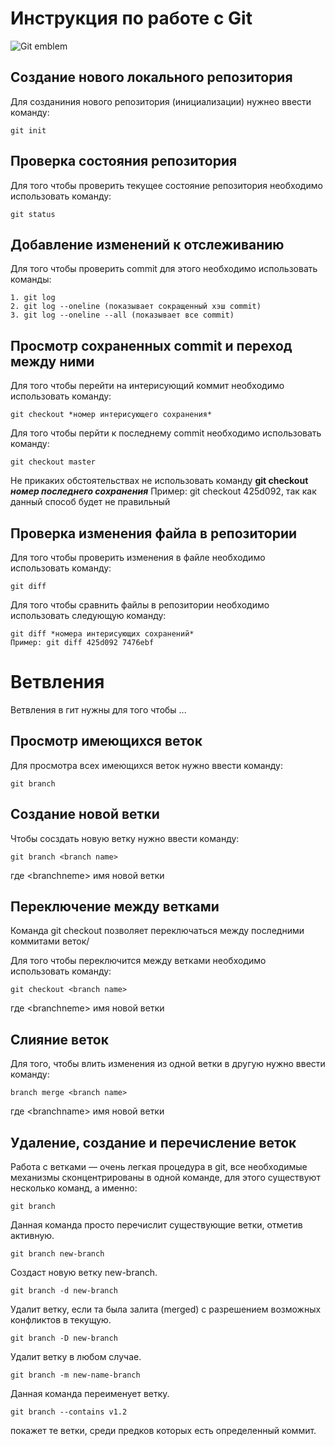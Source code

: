 # **Инструкция по работе с Git**

![Git emblem](imeg/git.png)

## Создание нового локального репозитория

Для созданиния нового репозитория (инициализации) нужнео ввести команду:

    git init

## Проверка состояния репозитория 

Для того чтобы проверить текущее состояние репозитория необходимо использовать команду:

    git status

## Добавление изменений к отслеживанию

Для того чтобы проверить commit для этого необходимо использовать команды:
    
    1. git log
    2. git log --oneline (показывает сокращенный хэш commit)
    3. git log --oneline --all (показывает все commit)

## Просмотр сохраненных commit и переход между ними

Для того чтобы перейти на интерисующий коммит необходимо использовать команду:

    git checkout *номер интерисующего сохранения*

 Для того чтобы перйти к последнему commit необходимо использовать команду:

    git checkout master 

Не прикаких обстоятельствах не использовать команду __git checkout *номер последнего сохранения*__ Пример: git checkout 425d092, так как данный способ будет не правильный

## Проверка изменения файла в репозитории

Для того чтобы проверить изменения в файле необходимо использовать команду:

    git diff

Для того чтобы сравнить файлы в репозитории необходимо использовать следующую команду:

    git diff *номера интерисующих сохранений*
    Пример: git diff 425d092 7476ebf

# Ветвления 

Ветвления в гит нужны для того чтобы ...

## Просмотр имеющихся веток

Для просмотра всех имеющихся веток нужно ввести команду:

    git branch

## Создание новой ветки

Чтобы сосздать новую ветку нужно ввести команду:

    git branch <branch name>

где \<branchneme\> имя новой ветки

## Переключение между ветками

Команда git checkout позволяет переключаться между последними коммитами веток/

Для того чтобы переключится между ветками необходимо использовать команду:

    git checkout <branch name>

где \<branchneme\> имя новой ветки

## Слияние веток

Для того, чтобы влить изменения из одной ветки в другую нужно ввести команду:

    branch merge <branch name>

 где \<branchname\> имя новой ветки

 ## Удаление, создание и перечисление веток

Работа с ветками — очень легкая процедура в git, все необходимые механизмы
сконцентрированы в одной команде, для этого существуют несколько команд, а именно: 

    git branch 
    
Данная команда просто перечислит существующие ветки, отметив активную.

    git branch new-branch 
    
Создаст новую ветку new-branch.

    git branch -d new-branch 

Удалит ветку, если та была залита (merged) с
разрешением возможных конфликтов в текущую.

    git branch -D new-branch 
    
Удалит ветку в любом случае.

    git branch -m new-name-branch
    
Данная команда переименует ветку.

    git branch --contains v1.2 

покажет те ветки, среди предков которых есть
определенный коммит.
